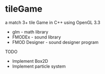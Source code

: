 tileGame
========

a match 3+ tile Game in C++ using OpenGL 3.3
+ glm - math library
+ FMODEx - sound library
+ FMOD Designer - sound designer program

TODO
+ Implement Box2D
+ Implement particle system
